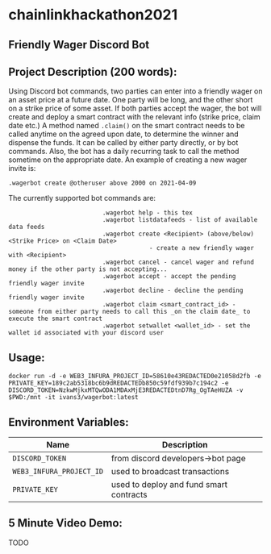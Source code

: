 # chainlinkhackathon2021

## Friendly Wager Discord Bot

## Project Description (200 words):
Using Discord bot commands, two parties can enter into a friendly wager on an asset price at a future date. One party will be long, and the other short on a strike price of some asset. If both parties accept the wager, the bot will create and deploy a smart contract with the relevant info (strike price, claim date etc.) A method named `.claim()` on the smart contract needs to be called anytime on the agreed upon date, to determine the winner and dispense the funds. It can be called by either party directly, or by bot commands. Also, the bot has a daily recurring task to call the method sometime on the appropriate date. An example of creating a new wager invite is:
```
.wagerbot create @otheruser above 2000 on 2021-04-09
```
The currently supported bot commands are:
```
                          .wagerbot help - this tex
                          .wagerbot listdatafeeds - list of available data feeds
                          .wagerbot create <Recipient> (above/below) <Strike Price> on <Claim Date>
                                       - create a new friendly wager with <Recipient>
                          .wagerbot cancel - cancel wager and refund money if the other party is not accepting...
                          .wagerbot accept - accept the pending friendly wager invite
                          .wagerbot decline - decline the pending friendly wager invite
                          .wagerbot claim <smart_contract_id> - someone from either party needs to call this _on the claim date_ to execute the smart contract
                          .wagerbot setwallet <wallet_id> - set the wallet id associated with your discord user
```

## Usage:
```
docker run -d -e WEB3_INFURA_PROJECT_ID=58610e43REDACTED0e21058d2fb -e PRIVATE_KEY=189c2ab5318bc6b9dREDACTEDb850c59fdf939b7c194c2 -e DISCORD_TOKEN=NzkwMjkxMTQwODA1MDAxMjE3REDACTEDtnD7Rg_OgTAeHUZA -v $PWD:/mnt -it ivans3/wagerbot:latest
```

## Environment Variables:
Name | Description
--- | --- 
`DISCORD_TOKEN` |  from discord developers->bot page
`WEB3_INFURA_PROJECT_ID` | used to broadcast transactions 
`PRIVATE_KEY` | used to deploy and fund smart contracts

## 5 Minute Video Demo:
TODO
